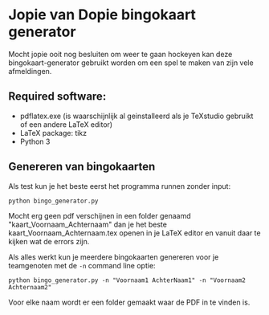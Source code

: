 # Jopie van Dopie bingokaart generator

Mocht jopie ooit nog besluiten om weer te gaan hockeyen kan deze bingokaart-generator gebruikt worden om een spel te maken van zijn vele afmeldingen.

## Required software:
- pdflatex.exe (is waarschijnlijk al geinstalleerd als je TeXstudio gebruikt of een andere LaTeX editor)
- LaTeX package: tikz
- Python 3

## Genereren van bingokaarten
Als test kun je het beste eerst het programma runnen zonder input:
```
python bingo_generator.py
```
Mocht erg geen pdf verschijnen in een folder genaamd "kaart_Voornaam_Achternaam" dan je het beste kaart_Voornaam_Achternaam.tex openen in je LaTeX editor en vanuit daar te kijken wat de errors zijn.

Als alles werkt kun je meerdere bingokaarten genereren voor je teamgenoten met de ```-n``` command line optie:
```
python bingo_generator.py -n "Voornaam1 AchterNaam1" -n "Voornaam2 Achternaam2" 
```

Voor elke naam wordt er een folder gemaakt waar de PDF in te vinden is.
